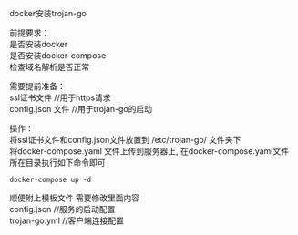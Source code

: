 docker安装trojan-go

前提要求：  
    是否安装docker     
    是否安装docker-compose  
    检查域名解析是否正常  
    
需要提前准备：   
    ssl证书文件    //用于https请求  
    config.json 文件   //用于trojan-go的启动  
    
操作：  
    将ssl证书文件和config.json文件放置到 /etc/trojan-go/ 文件夹下  
    将docker-compose.yaml 文件上传到服务器上, 在docker-compose.yaml文件所在目录执行如下命令即可   
```
docker-compose up -d
```


顺便附上模板文件 需要修改里面内容  
    config.json  //服务的启动配置  
    trojan-go.yml    //客户端连接配置  
    


